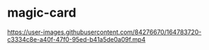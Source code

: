 # magic-card

https://user-images.githubusercontent.com/84276670/164783720-c3334c8e-a40f-47f0-95ed-b41a5de0a09f.mp4

